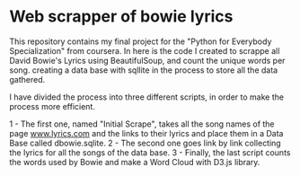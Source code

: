 # Web scrapper of bowie lyrics

This repository contains my final project for the "Python for Everybody Specialization" from coursera. In here is the code I created to scrappe all David Bowie's Lyrics using BeautifulSoup, and count the unique words per song. creating a data base with sqllite in the process to store all the data gathered.

I have divided the process into three different scripts, in order to make the process more efficient.

1 - The first one, named "Initial Scrape", takes all the song names of the page www.lyrics.com and the links to their lyrics and place them in a Data Base called dbowie.sqlite.
2 - The second one goes link by link collecting the lyrics for all the songs of the data base.
3 - Finally, the last script counts the words used by Bowie and make a Word Cloud with D3.js library.

